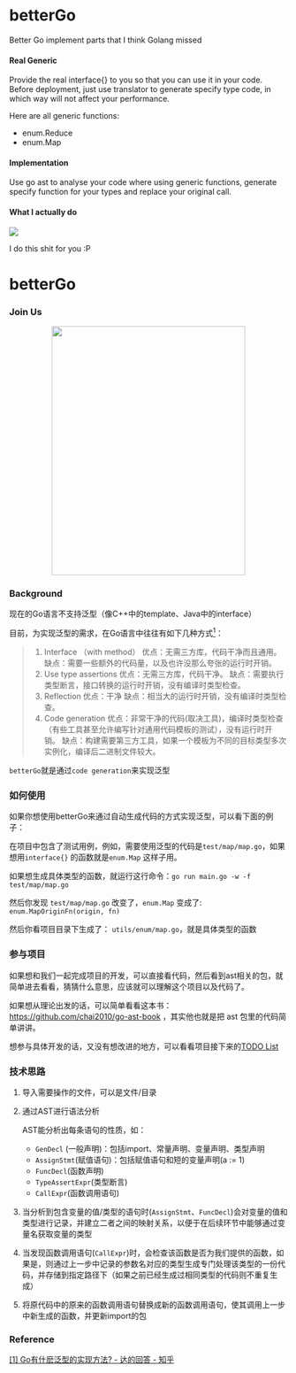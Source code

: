 # betterGo

Better Go implement parts that I think Golang missed

#### Real Generic
Provide the real interface{} to you so that you can use it in your code.
Before deployment, just use translator to generate specify type code, in which way will not affect your performance.

Here are all generic functions:
* enum.Reduce
* enum.Map


#### Implementation
Use go ast to analyse your code where using generic functions, generate specify function for your types and replace your original call.

#### What I actually do
![](https://pic1.zhimg.com/50/v2-dd2dc3bc72b058b85774ee804a521165_hd.webp)



I do this shit for you :P

# betterGo

### Join Us



<div align=center><img width="350" height="450" src="https://user-images.githubusercontent.com/51999056/84882050-43bf2b00-b0c1-11ea-9142-f1a7ec774dbc.png"/></div>

### Background

现在的Go语言不支持泛型（像C++中的template、Java中的interface）

目前，为实现泛型的需求，在Go语言中往往有如下几种方式[<sup>1</sup>](#refer-anchor-1)：

> 1. Interface （with method）
>    优点：无需三方库，代码干净而且通用。
>    缺点：需要一些额外的代码量，以及也许没那么夸张的运行时开销。
> 2. Use type assertions
>    优点：无需三方库，代码干净。
>    缺点：需要执行类型断言，接口转换的运行时开销，没有编译时类型检查。
> 3. Reflection
>    优点：干净
>    缺点：相当大的运行时开销，没有编译时类型检查。
> 4. Code generation
>    优点：非常干净的代码(取决工具)，编译时类型检查（有些工具甚至允许编写针对通用代码模板的测试），没有运行时开销。
>    缺点：构建需要第三方工具，如果一个模板为不同的目标类型多次实例化，编译后二进制文件较大。

`betterGo`就是通过`code generation`来实现泛型

### 如何使用
如果你想使用betterGo来通过自动生成代码的方式实现泛型，可以看下面的例子：

在项目中包含了测试用例，例如，需要使用泛型的代码是`test/map/map.go`，如果想用`interface{}` 的函数就是`enum.Map` 这样子用。

如果想生成具体类型的函数，就运行这行命令：`go run main.go -w -f test/map/map.go`

然后你发现 `test/map/map.go` 改变了，`enum.Map` 变成了: `enum.MapOriginFn(origin, fn)`

然后你看项目目录下生成了： `utils/enum/map.go`，就是具体类型的函数

### 参与项目

如果想和我们一起完成项目的开发，可以直接看代码，然后看到ast相关的包，就简单进去看看，猜猜什么意思，应该就可以理解这个项目以及代码了。

如果想从理论出发的话，可以简单看看这本书：https://github.com/chai2010/go-ast-book ，其实他也就是把 ast 包里的代码简单讲讲。

想参与具体开发的话，又没有想改进的地方，可以看看项目接下来的[TODO List](https://github.com/PioneerIncubator/betterGo/issues/31)

### 技术思路

1. 导入需要操作的文件，可以是文件/目录

2. 通过AST进行语法分析

   AST能分析出每条语句的性质，如：

   - `GenDecl` (一般声明)：包括import、常量声明、变量声明、类型声明
   - `AssignStmt`(赋值语句)：包括赋值语句和短的变量声明(a := 1)
   - `FuncDecl`(函数声明)
   - `TypeAssertExpr`(类型断言)
   - `CallExpr`(函数调用语句)

3. 当分析到包含变量的值/类型的语句时(`AssignStmt`、`FuncDecl`)会对变量的值和类型进行记录，并建立二者之间的映射关系，以便于在后续环节中能够通过变量名获取变量的类型

4. 当发现函数调用语句(`CallExpr`)时，会检查该函数是否为我们提供的函数，如果是，则通过上一步中记录的参数名对应的类型生成专门处理该类型的一份代码，并存储到指定路径下（如果之前已经生成过相同类型的代码则不重复生成）

5. 将原代码中的原来的函数调用语句替换成新的函数调用语句，使其调用上一步中新生成的函数，并更新import的包

### Reference

<div id="refer-anchor-1"></div><a href="https://www.zhihu.com/question/62991191/answer/342121627">[1] Go有什麽泛型的实现方法? - 达的回答 - 知乎</a>
